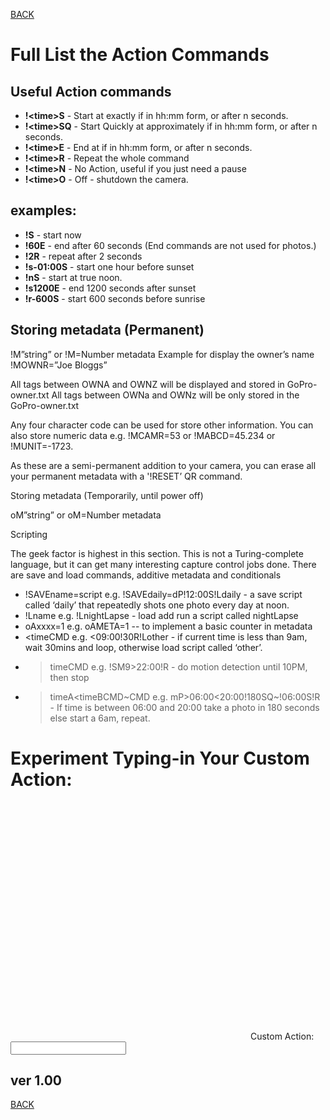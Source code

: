 <script src="../../jquery.min.js"></script>
<script src="../../qrcodeborder.js"></script>
<style>
        #qrcode{
            height: 380px;
            width: 380px;
            margin: 0px;
        }
        div{
            height: 380px;
            width: 380px;
            margin: 0px;
            display: inline-block;
        }
</style>     

[BACK](..)
# Full List the Action Commands

## Useful Action commands
* **!\<time>S** - Start at exactly <time> if in hh:mm form, or after n seconds. 
* **!\<time>SQ** - Start Quickly at approximately <time> if in hh:mm form, or after n seconds.  
* **!\<time>E** - End at <time> if in hh:mm form, or after n seconds.
* **!\<time>R** - Repeat the whole command
* **!\<time>N** - No Action, useful if you just need a pause
* **!\<time>O** - Off - shutdown the camera.

## examples:

- **!S** - start now  
- **!60E** - end after 60 seconds (End commands are not used for photos.)
- **!2R** - repeat after 2 seconds
- **!s-01:00S** - start one hour before sunset
- **!nS** - start at true noon.
- **!s1200E** - end 1200 seconds after sunset
- **!r-600S** - start 600 seconds before sunrise

## Storing metadata (Permanent)

!M<fourcc>”string”  or !M<fourcc>=Number metadata
Example for display the owner’s name
!MOWNR=”Joe Bloggs”

All tags between OWNA and OWNZ will be displayed and stored in GoPro-owner.txt
All tags between OWNa and OWNz will be only stored in the GoPro-owner.txt

Any four character code can be used for store other information. You can also store numeric data e.g.  !MCAMR=53 or !MABCD=45.234 or !MUNIT=-1723.

As these are a semi-permanent addition to your camera, you can erase all your permanent metadata with a '!RESET’ QR command. 

Storing metadata (Temporarily, until power off)

oM<fourcc>”string”  or oM<fourcc>=Number metadata

Scripting

The geek factor is highest in this section.  This is not a Turing-complete language, but it can get many interesting capture control jobs done.  There are save and load commands, additive metadata and conditionals

- !SAVEname=script   e.g. !SAVEdaily=dP!12:00S!Ldaily - a save script called ‘daily’ that repeatedly shots one photo every day at noon.
- !Lname  e.g. !LnightLapse - load add run a script called nightLapse
- oAxxxx=1 e.g. oAMETA=1  --  to implement a basic counter in metadata
- <timeCMD  e.g. <09:00!30R!Lother - if current time is less than 9am, wait 30mins and loop, otherwise load script called ‘other’.
- >timeCMD e.g. !SM9>22:00!R - do motion detection until 10PM, then stop
- >timeA<timeBCMD~CMD e.g. mP>06:00<20:00!180SQ~!06:00S!R - If time is between 06:00 and 20:00 take a photo in 180 seconds else start a 6am, repeat.



# Experiment Typing-in Your Custom Action:

<div id="qrcode"></div>
Custom Action: <input type="text" id="addname" value=""><br>


## ver 1.00
[BACK](..)

<script>
var once = true;
var qrcode;
var cmd = "";

function makeQR() {	
  if(once == true)
  {
    qrcode = new QRCode(document.getElementById("qrcode"), 
    {
      text : "\"Try It\"",
      width : 400,
      height : 400,
      correctLevel : QRCode.CorrectLevel.M
    });
    once = false;
  }
}

function timeLoop()
{
  if(document.getElementById("tryit") != null)
  {
    cmd = document.getElementById("tryit").value;
  }
  else
  {
    cmd = "";
  }

  qrcode.clear(); 
  qrcode.makeCode(cmd);
  var t = setTimeout(timeLoop, 50);
}

function myReloadFunction() {
  location.reload();
}

makeQR();
timeLoop();

</script>
